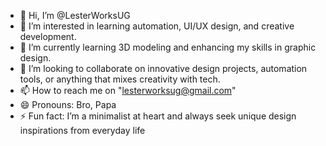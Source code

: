 - 👋 Hi, I’m @LesterWorksUG
- 👀 I’m interested in learning automation, UI/UX design, and creative development.
- 🌱 I’m currently learning 3D modeling and enhancing my skills in graphic design.
- 💞️ I’m looking to collaborate on innovative design projects, automation tools, or anything that mixes creativity with tech.
- 📫 How to reach me on "lesterworksug@gmail.com"
- 😄 Pronouns: Bro, Papa
- ⚡ Fun fact: I’m a minimalist at heart and always seek unique design inspirations from everyday life

<!---
LesterWorksUG/LesterWorksUG is a ✨ special ✨ repository because its `README.md` (this file) appears on your GitHub profile.
You can click the Preview link to take a look at your changes.
--->
